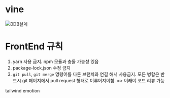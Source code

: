 # vine
![0DB설계](https://user-images.githubusercontent.com/52027965/120803910-04fadd00-c57f-11eb-94c3-397e0b57e394.png)

<!-- # FrontEnd 실행방법
1. h2 실행 => `./bin/h2.sh`
2. 백엔드 서버 실행 => `VineAppilication.java 를 Run`
3. React 실행 => `npm start`
4. localhost:3000으로 들어가기 -->

# FrontEnd 규칙
1. yarn 사용 금지. npm 모듈과 충돌 가능성 있음
2. package-lock.json 수정 금지
3. `git pull`, `git merge` 명령어를 다른 브랜치와 연결 해서 사용금지. 모든 병합은 반드시 git 페이지에서 pull request 형태로 이루어져야함. => 이래야 코드 리뷰 가능

tailwind
emotion 